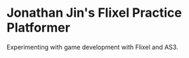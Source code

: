 Jonathan Jin's Flixel Practice Platformer
=========================================

Experimenting with game development with Flixel and AS3.